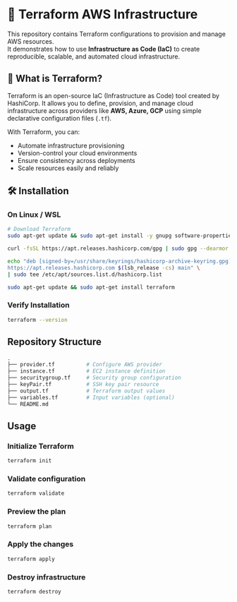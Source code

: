 # 🚀 Terraform AWS Infrastructure

This repository contains Terraform configurations to provision and manage AWS resources.  
It demonstrates how to use **Infrastructure as Code (IaC)** to create reproducible, scalable, and automated cloud infrastructure.

## 🌱 What is Terraform?
Terraform is an open-source IaC (Infrastructure as Code) tool created by HashiCorp. It allows you to define, provision, and manage cloud infrastructure across providers like **AWS, Azure, GCP** using simple declarative configuration files (`.tf`).

With Terraform, you can:
- Automate infrastructure provisioning
- Version-control your cloud environments
- Ensure consistency across deployments
- Scale resources easily and reliably

## 🛠️ Installation

### On Linux / WSL
```bash
# Download Terraform
sudo apt-get update && sudo apt-get install -y gnupg software-properties-common curl

curl -fsSL https://apt.releases.hashicorp.com/gpg | sudo gpg --dearmor -o /usr/share/keyrings/hashicorp-archive-keyring.gpg

echo "deb [signed-by=/usr/share/keyrings/hashicorp-archive-keyring.gpg] \
https://apt.releases.hashicorp.com $(lsb_release -cs) main" \
| sudo tee /etc/apt/sources.list.d/hashicorp.list

sudo apt-get update && sudo apt-get install terraform

```

### Verify Installation
```bash
terraform --version
```

## Repository Structure
```graphql
.
├── provider.tf          # Configure AWS provider
├── instance.tf          # EC2 instance definition
├── securitygroup.tf     # Security group configuration
├── keyPair.tf           # SSH key pair resource
├── output.tf            # Terraform output values
├── variables.tf         # Input variables (optional)
└── README.md
```

## Usage

### Initialize Terraform
```bash
terraform init
```

### Validate configuration
```bash
terraform validate
```

### Preview the plan
```bash
terraform plan
```

### Apply the changes
```bash
terraform apply
```

### Destroy infrastructure
```bash
terraform destroy
```


